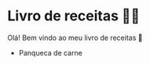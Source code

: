 # Livro de receitas :man_cook:

Olá! Bem vindo ao meu livro de receitas :open_book:

- Panqueca de carne

